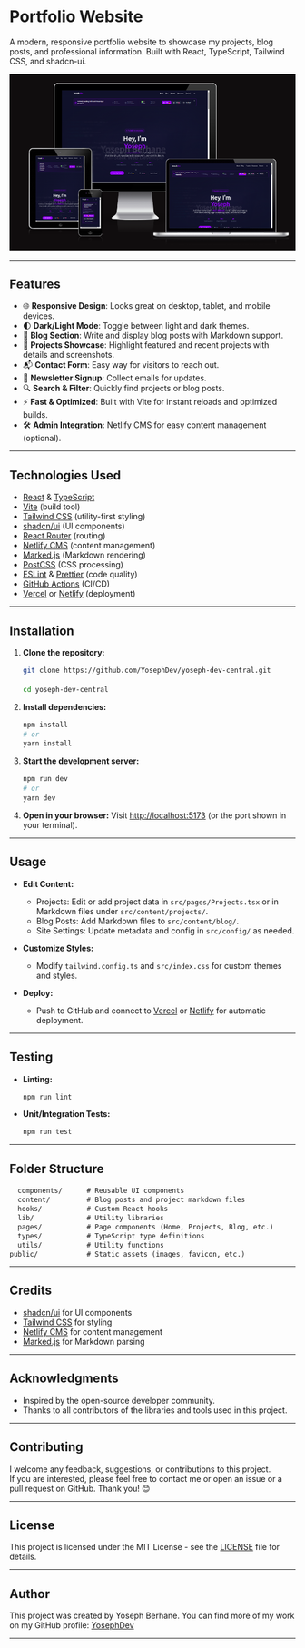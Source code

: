 # Portfolio Website

A modern, responsive portfolio website to showcase my projects, blog posts, and professional information. Built with React, TypeScript, Tailwind CSS, and shadcn-ui.

![Check out how the Resume Website looks on different devices](public/images/portfolio-website.png)

---

## Features

- 🌐 **Responsive Design**: Looks great on desktop, tablet, and mobile devices.
- 🌓 **Dark/Light Mode**: Toggle between light and dark themes.
- 📝 **Blog Section**: Write and display blog posts with Markdown support.
- 💼 **Projects Showcase**: Highlight featured and recent projects with details and screenshots.
- 📬 **Contact Form**: Easy way for visitors to reach out.
- 📰 **Newsletter Signup**: Collect emails for updates.
- 🔍 **Search & Filter**: Quickly find projects or blog posts.
- ⚡ **Fast & Optimized**: Built with Vite for instant reloads and optimized builds.
- 🛠️ **Admin Integration**: Netlify CMS for easy content management (optional).

---

## Technologies Used

- [React](https://react.dev/) & [TypeScript](https://www.typescriptlang.org/)
- [Vite](https://vitejs.dev/) (build tool)
- [Tailwind CSS](https://tailwindcss.com/) (utility-first styling)
- [shadcn/ui](https://ui.shadcn.com/) (UI components)
- [React Router](https://reactrouter.com/) (routing)
- [Netlify CMS](https://www.netlifycms.org/) (content management)
- [Marked.js](https://marked.js.org/) (Markdown rendering)
- [PostCSS](https://postcss.org/) (CSS processing)
- [ESLint](https://eslint.org/) & [Prettier](https://prettier.io/) (code quality)
- [GitHub Actions](https://github.com/features/actions) (CI/CD)
- [Vercel](https://vercel.com/) or [Netlify](https://www.netlify.com/) (deployment)

---

## Installation

1. **Clone the repository:**

   ```sh
   git clone https://github.com/YosephDev/yoseph-dev-central.git

   cd yoseph-dev-central
   ```

2. **Install dependencies:**

   ```sh
   npm install
   # or
   yarn install
   ```

3. **Start the development server:**

   ```sh
   npm run dev
   # or
   yarn dev
   ```

4. **Open in your browser:**
   Visit [http://localhost:5173](http://localhost:5173) (or the port shown in your terminal).

---

## Usage

- **Edit Content:**  
  - Projects: Edit or add project data in `src/pages/Projects.tsx` or in Markdown files under `src/content/projects/`.
  - Blog Posts: Add Markdown files to `src/content/blog/`.
  - Site Settings: Update metadata and config in `src/config/` as needed.

- **Customize Styles:**  
  - Modify `tailwind.config.ts` and `src/index.css` for custom themes and styles.

- **Deploy:**  
  - Push to GitHub and connect to [Vercel](https://vercel.com/) or [Netlify](https://www.netlify.com/) for automatic deployment.

---

## Testing

- **Linting:**  

  ```sh
  npm run lint

  ```

- **Unit/Integration Tests:**  

  ```sh
  npm run test

---

## Folder Structure

```src/
  components/      # Reusable UI components
  content/         # Blog posts and project markdown files
  hooks/           # Custom React hooks
  lib/             # Utility libraries
  pages/           # Page components (Home, Projects, Blog, etc.)
  types/           # TypeScript type definitions
  utils/           # Utility functions
public/            # Static assets (images, favicon, etc.)
```

---

## Credits

- [shadcn/ui](https://ui.shadcn.com/) for UI components
- [Tailwind CSS](https://tailwindcss.com/) for styling
- [Netlify CMS](https://www.netlifycms.org/) for content management
- [Marked.js](https://marked.js.org/) for Markdown parsing

---

## Acknowledgments

- Inspired by the open-source developer community.
- Thanks to all contributors of the libraries and tools used in this project.

---

## Contributing

I welcome any feedback, suggestions, or contributions to this project.  
If you are interested, please feel free to contact me or open an issue or a pull request on GitHub. Thank you! 😊

---

## License

This project is licensed under the MIT License - see the [LICENSE](LICENSE) file for details.

---

## Author

This project was created by Yoseph Berhane. You can find more of my work on my GitHub profile: [YosephDev](https://github.com/YosephDev)

---
